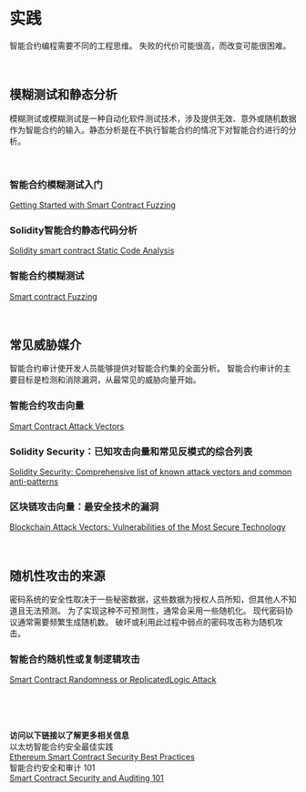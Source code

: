 # 实践
智能合约编程需要不同的工程思维。 失败的代价可能很高，而改变可能很困难。

<br>

## 模糊测试和静态分析
模糊测试或模糊测试是一种自动化软件测试技术，涉及提供无效、意外或随机数据作为智能合约的输入。静态分析是在不执行智能合约的情况下对智能合约进行的分析。

<br>

### 智能合约模糊测试入门
[Getting Started with Smart Contract Fuzzing](https://www.immunebytes.com/blog/getting-started-with-smart-contract-fuzzing/)
### Solidity智能合约静态代码分析
[Solidity smart contract Static Code Analysis](https://lightrains.com/blogs/solidity-static-analysis-tools/#static-code-analysis)
### 智能合约模糊测试
[Smart contract Fuzzing](https://youtu.be/LRyyNzrqgOc)

<br>

## 常见威胁媒介
智能合约审计使开发人员能够提供对智能合约集的全面分析。 智能合约审计的主要目标是检测和消除漏洞，从最常见的威胁向量开始。

### 智能合约攻击向量
[Smart Contract Attack Vectors](https://github.com/kadenzipfel/smart-contract-attack-vectors)
### Solidity Security：已知攻击向量和常见反模式的综合列表
[Solidity Security: Comprehensive list of known attack vectors and common anti-patterns](https://blog.sigmaprime.io/solidity-security.html)
### 区块链攻击向量：最安全技术的漏洞
[Blockchain Attack Vectors: Vulnerabilities of the Most Secure Technology](https://www.apriorit.com/dev-blog/578-blockchain-attack-vectors)

<br>

## 随机性攻击的来源
密码系统的安全性取决于一些秘密数据，这些数据为授权人员所知，但其他人不知道且无法预测。 为了实现这种不可预测性，通常会采用一些随机化。 现代密码协议通常需要频繁生成随机数。 破坏或利用此过程中弱点的密码攻击称为随机攻击。

### 智能合约随机性或复制逻辑攻击
[Smart Contract Randomness or ReplicatedLogic Attack](https://blog.finxter.com/randomness-or-replicatedlogic-attack-on-smart-contracts/)

<br>
<br>
<br>

**访问以下链接以了解更多相关信息**<br>
以太坊智能合约安全最佳实践<br>
[Ethereum Smart Contract Security Best Practices](https://consensys.github.io/smart-contract-best-practices/)<br>
智能合约安全和审计 101<br>
[Smart Contract Security and Auditing 101](https://youtu.be/0aJfCug1zTM)
